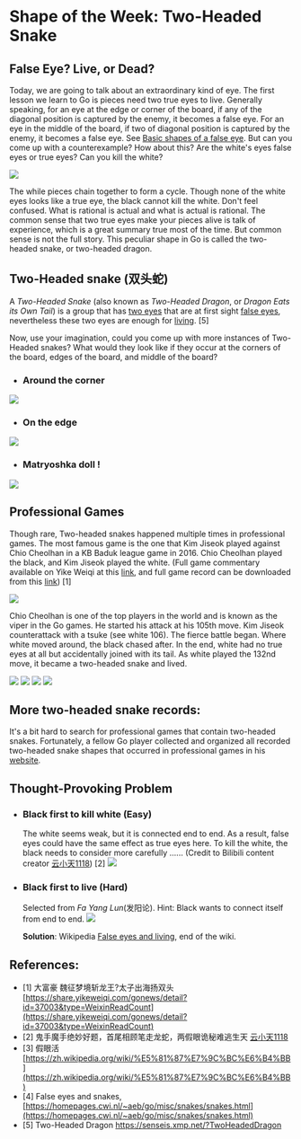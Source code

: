 # Shape of the Week: Two-Headed Snake
## False Eye? Live, or Dead?
Today, we are going to talk about an extraordinary kind of eye. The first lesson we learn to Go is pieces need two true eyes to live. Generally speaking, for an eye at the edge or corner of the board, if any of the diagonal position is captured by the enemy, it becomes a false eye. For an eye in the middle of the board,  if two of diagonal position is captured by the enemy, it becomes a false eye. See [Basic shapes of a false eye](https://senseis.xmp.net/?FalseEye). But can you come up with a counterexample? How about this? Are the white's eyes false eyes or true eyes? Can you kill the white?

![](imgs/two-headed-snake-1.png)

The while pieces chain together to form a cycle. Though none of the white eyes looks like a true eye, the black cannot kill the white. Don't feel confused. What is rational is actual and what is actual is rational. The common sense that two true eyes make your pieces alive is talk of experience, which is a great summary true most of the time. But common sense is not the full story. This peculiar shape in Go is called the two-headed snake, or two-headed dragon.


## Two-Headed snake (双头蛇)
A *Two-Headed Snake* (also known as *Two-Headed Dragon*, or *Dragon Eats its Own Tail*) is a group that has [two eyes](https://senseis.xmp.net/?TwoEyes) that are at first sight [false eyes](https://senseis.xmp.net/?FalseEye), nevertheless these two eyes are enough for [living](https://senseis.xmp.net/?Alive). [5]

Now, use your imagination, could you come up with more instances of Two-Headed snakes? What would they look like if they occur at the corners of the board,  edges of the board, and middle of the board?


- ### Around the corner

![](imgs/two-headed-snake-2.png)


- ### On the edge 

![](imgs/two-headed-snake-3.png)


- ### Matryoshka doll !

![](imgs/nested-two-headed-snakes.png)


## Professional Games 
Though rare, Two-headed snakes happened multiple times in professional games. The most famous game is the one that Kim Jiseok played against Chio Cheolhan in a KB Baduk league game in 2016. Chio Cheolhan played the black, and Kim Jiseok played the white. (Full game commentary available on Yike Weiqi at this [link](https://share.yikeweiqi.com/gonews/detail?id=37003&type=WeixinReadCount), and full game record can be downloaded from this [link](Go-records/Chio-Cheolhan-VS-Kim-Jiseok2016.sgf)) [1]

![](imgs/professional-games-part0.png)

Chio Cheolhan is one of the top players in the world and is known as the viper in the Go games. He started his attack at his 105th move. Kim Jiseok counterattack with a tsuke (see white 106). The fierce battle began. Where white moved around, the black chased after. In the end, white had no true eyes at all but accidentally joined with its tail. As white played the 132nd move, it became a two-headed snake and lived.

![](imgs/professional-games-part1.png)
![](imgs/professional-games-part2.png)
![](imgs/professional-games-part3.png)
![](imgs/professional-games-part4.png)

## More two-headed snake records:
It's a bit hard to search for professional games that contain two-headed snakes. Fortunately, a fellow Go player collected and organized all recorded two-headed snake shapes that occurred in professional games in his [website](https://homepages.cwi.nl/~aeb/go/misc/snakes/snakes.html). 

## Thought-Provoking Problem
- ### Black first to kill white (Easy)
  The white seems weak, but it is connected end to end. As a result, false eyes could have the same effect as true eyes here. To kill the white, the black needs to consider more carefully ...... (Credit to Bilibili content creator [云小天1118](https://www.bilibili.com/video/BV1jk4y1R7E9)) [2]
  ![](imgs/FakeEyeLiveProblem-yunxiaotian.png)

- ### Black first to live (Hard)
  Selected from *Fa Yang Lun*(发阳论). Hint: Black wants to connect itself from end to end.
  ![](imgs/FakeEyeLiveProblem-fayanglun.png)

  **Solution**: Wikipedia [False eyes and living](https://zh.wikipedia.org/wiki/%E5%81%87%E7%9C%BC%E6%B4%BB), end of the wiki.


## References: 
- [1] 大富豪 魏征梦境斩龙王?太子出海扬双头 [https://share.yikeweiqi.com/gonews/detail?id=37003&type=WeixinReadCount](https://share.yikeweiqi.com/gonews/detail?id=37003&type=WeixinReadCount) 
- [2] 鬼手魔手绝妙好题，首尾相顾笔走龙蛇，两假眼诡秘难逃生天 [云小天1118](https://space.bilibili.com/282175413) 
- [3] 假眼活 [https://zh.wikipedia.org/wiki/%E5%81%87%E7%9C%BC%E6%B4%BB](https://zh.wikipedia.org/wiki/%E5%81%87%E7%9C%BC%E6%B4%BB) 
- [4] False eyes and snakes, [https://homepages.cwi.nl/~aeb/go/misc/snakes/snakes.html](https://homepages.cwi.nl/~aeb/go/misc/snakes/snakes.html) 
- [5] Two-Headed Dragon https://senseis.xmp.net/?TwoHeadedDragon